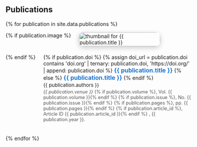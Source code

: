 ## Publications

<style>
  .pub-container {
    display: flex;
    flex-wrap: wrap;
    align-items: flex-start;
    margin-bottom: 2.5em;
    gap: 1.5em;
  }

  .pub-image {
    flex: 0 0 220px;
    overflow: hidden;
    border-radius: 12px;
    box-shadow: 0 4px 14px rgba(0, 0, 0, 0.2);
    transition: transform 0.3s ease, box-shadow 0.3s ease;
  }

  .pub-image img {
    width: 100%;
    height: auto;
    display: block;
    transition: transform 0.4s ease;
    border-radius: 12px;
  }

  .pub-image:hover img {
    transform: scale(1.06);
  }

  .pub-info {
    flex: 1;
    min-width: 250px;
  }

  .pub-title {
    font-size: 1.15em;
    font-weight: 600;
    color: #0066cc;
    text-decoration: none;
  }

  .pub-title:hover {
    text-decoration: underline;
  }

  .pub-authors {
    font-size: 0.95em;
    margin: 0.2em 0;
  }

  .pub-meta {
    font-size: 0.9em;
    color: #555;
  }
</style>

{% for publication in site.data.publications %}
<div class="pub-container">
  {% if publication.image %}
  <div class="pub-image">
    <img src="{{ publication.image }}" alt="thumbnail for {{ publication.title }}">
  </div>
  {% endif %}
  <div class="pub-info">
    {% if publication.doi %}
      {% assign doi_url = publication.doi contains 'doi.org' | ternary: publication.doi, 'https://doi.org/' | append: publication.doi %}
      <a href="{{ doi_url }}" target="_blank" class="pub-title">{{ publication.title }}</a>
    {% else %}
      <strong class="pub-title">{{ publication.title }}</strong>
    {% endif %}
    <div class="pub-authors">{{ publication.authors }}</div>
    <div class="pub-meta">
      <em>{{ publication.venue }}</em>
      {% if publication.volume %}, Vol. {{ publication.volume }}{% endif %}
      {% if publication.issue %}, No. {{ publication.issue }}{% endif %}
      {% if publication.pages %}, pp. {{ publication.pages }}{% endif %}
      {% if publication.article_id %}, Article ID {{ publication.article_id }}{% endif %}
      , {{ publication.year }}.
    </div>
  </div>
</div>
{% endfor %}
